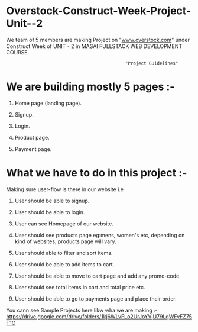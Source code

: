# Overstock-Construct-Week-Project-Unit--2

We team of 5 members are making Project on "www.overstock.com"  under Construct Week of UNIT - 2 in MASAI FULLSTACK WEB DEVELOPMENT COURSE.




                                                 "Project Guidelines"


# We are building mostly 5 pages :- 

1. Home page (landing page).
 
2. Signup.

3. Login.

4. Product page.

5. Payment page.



# What we have to do in this project :-

 Making sure user-flow is there in our website i.e 
 
1. User should be able to signup.

2. User should be able to login.
 
3. User can see Homepage of our website.

4. User should see products page eg:mens, women's etc, depending on kind of websites, products page will vary.
 
5. User should able to filter and sort items.

6. User should be able to add items to cart.

7. User should be able to move to cart page and add any promo-code.

8. User should see total items in cart and total price etc.

9. User should be able to go to payments page and place their order.



You cann see Sample Projects here likw wha we are making :- 
https://drive.google.com/drive/folders/1kj6WLvFLo2UrJoYVjU79LqWFyFZ75T1O

